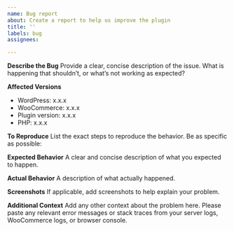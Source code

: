 ```yaml
---
name: Bug report
about: Create a report to help us improve the plugin
title: ''
labels: bug
assignees:

---
```


**Describe the Bug**
Provide a clear, concise description of the issue. What is happening that shouldn’t, or what’s not working as expected?

**Affected Versions**
- WordPress: x.x.x
- WooCommerce: x.x.x
- Plugin version: x.x.x
- PHP: x.x.x

**To Reproduce**
List the exact steps to reproduce the behavior. Be as specific as possible:

**Expected Behavior**
A clear and concise description of what you expected to happen.

**Actual Behavior**
A description of what actually happened.

**Screenshots**
If applicable, add screenshots to help explain your problem.

**Additional Context**
Add any other context about the problem here. Please paste any relevant error messages or stack traces from your server logs, WooCommerce logs, or browser console.
